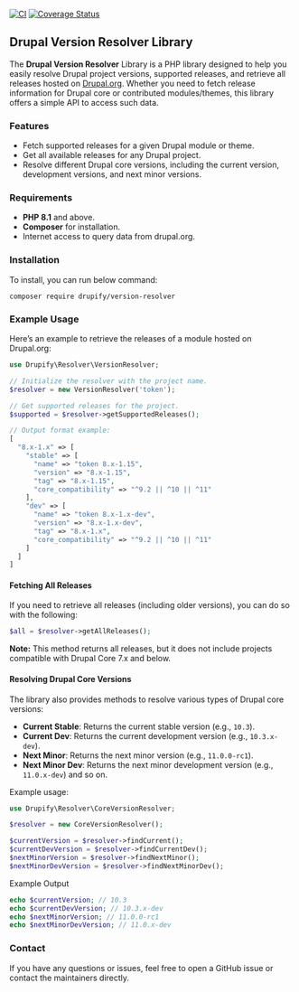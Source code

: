 [![CI](https://github.com/grasmash/yaml-expander/actions/workflows/php.yml/badge.svg)](https://github.com/vishalkhode1/version-resolver/actions/workflows/ci.yml) [![Coverage Status](https://coveralls.io/repos/github/vishalkhode1/version-resolver/badge.svg)](https://coveralls.io/github/vishalkhode1/version-resolver)

## Drupal Version Resolver Library

The **Drupal Version Resolver** Library is a PHP library designed to help you
easily resolve Drupal project versions, supported releases, and retrieve all releases hosted
on [Drupal.org](https://www.drupal.org/). Whether you need to fetch release information for Drupal core or
contributed modules/themes, this library offers a simple API to access such data.

### Features
- Fetch supported releases for a given Drupal module or theme.
- Get all available releases for any Drupal project.
- Resolve different Drupal core versions, including the current version, development versions, and next minor versions.

### Requirements
- **PHP 8.1** and above.
- **Composer** for installation.
- Internet access to query data from drupal.org.

### Installation
To install, you can run below command:

```shell
composer require drupify/version-resolver
```

### Example Usage
Here’s an example to retrieve the releases of a module hosted on Drupal.org:

```php
use Drupify\Resolver\VersionResolver;

// Initialize the resolver with the project name.
$resolver = new VersionResolver('token');

// Get supported releases for the project.
$supported = $resolver->getSupportedReleases();

// Output format example:
[
  "8.x-1.x" => [
    "stable" => [
      "name" => "token 8.x-1.15",
      "version" => "8.x-1.15",
      "tag" => "8.x-1.15",
      "core_compatibility" => "^9.2 || ^10 || ^11"
    ],
    "dev" => [
      "name" => "token 8.x-1.x-dev",
      "version" => "8.x-1.x-dev",
      "tag" => "8.x-1.x",
      "core_compatibility" => "^9.2 || ^10 || ^11"
    ]
  ]
]
```
#### Fetching All Releases
If you need to retrieve all releases (including older versions), you can do so with the following:

```php
$all = $resolver->getAllReleases();
```
**Note:** This method returns all releases, but it does not include projects compatible with Drupal Core 7.x and below.

#### Resolving Drupal Core Versions
The library also provides methods to resolve various types of Drupal core versions:

- **Current Stable**: Returns the current stable version (e.g., `10.3`).
- **Current Dev**: Returns the current development version (e.g., `10.3.x-dev`).
- **Next Minor**: Returns the next minor version (e.g., `11.0.0-rc1`).
- **Next Minor Dev**: Returns the next minor development version (e.g., `11.0.x-dev`) and so on.

Example usage:
```php
use Drupify\Resolver\CoreVersionResolver;

$resolver = new CoreVersionResolver();

$currentVersion = $resolver->findCurrent();
$currentDevVersion = $resolver->findCurrentDev();
$nextMinorVersion = $resolver->findNextMinor();
$nextMinorDevVersion = $resolver->findNextMinorDev();
```

Example Output
```php
echo $currentVersion; // 10.3
echo $currentDevVersion; // 10.3.x-dev
echo $nextMinorVersion; // 11.0.0-rc1
echo $nextMinorDevVersion; // 11.0.x-dev
```

### Contact
If you have any questions or issues, feel free to open a GitHub issue or contact the maintainers directly.